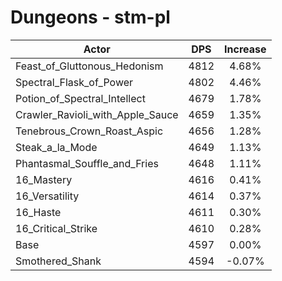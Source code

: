 # Dungeons - stm-pl
| Actor | DPS | Increase |
|---|:---:|:---:|
|Feast_of_Gluttonous_Hedonism|4812|4.68%|
|Spectral_Flask_of_Power|4802|4.46%|
|Potion_of_Spectral_Intellect|4679|1.78%|
|Crawler_Ravioli_with_Apple_Sauce|4659|1.35%|
|Tenebrous_Crown_Roast_Aspic|4656|1.28%|
|Steak_a_la_Mode|4649|1.13%|
|Phantasmal_Souffle_and_Fries|4648|1.11%|
|16_Mastery|4616|0.41%|
|16_Versatility|4614|0.37%|
|16_Haste|4611|0.30%|
|16_Critical_Strike|4610|0.28%|
|Base|4597|0.00%|
|Smothered_Shank|4594|-0.07%|
